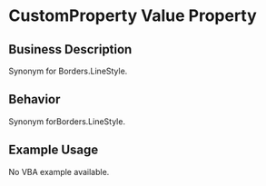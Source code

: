 # CustomProperty Value Property

## Business Description
Synonym for Borders.LineStyle.

## Behavior
Synonym forBorders.LineStyle.

## Example Usage
No VBA example available.